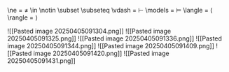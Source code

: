 \ne = $\ne$
\in
\notin
\subset
\subseteq
\vdash = $\vdash$ 
\models = $\models$
\langle = $\langle$ 
\rangle = $\rangle$ 

![[Pasted image 20250405091304.png]]
![[Pasted image 20250405091325.png]]
![[Pasted image 20250405091336.png]]
![[Pasted image 20250405091344.png]]
![[Pasted image 20250405091409.png]]
![[Pasted image 20250405091420.png]]
![[Pasted image 20250405091431.png]]
